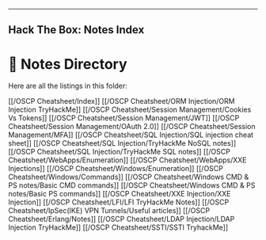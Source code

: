 
---
Hack The Box: Notes Index
---

# 📂 Notes Directory

Here are all the listings in this folder:

[[/OSCP Cheatsheet/Index]]
[[/OSCP Cheatsheet/ORM Injection/ORM Injection TryHackMe]]
[[/OSCP Cheatsheet/Session Management/Cookies Vs Tokens]]
[[/OSCP Cheatsheet/Session Management/JWT]]
[[/OSCP Cheatsheet/Session Management/OAuth 2.0]]
[[/OSCP Cheatsheet/Session Management/MFA]]
[[/OSCP Cheatsheet/SQL Injection/SQL injection cheat sheet]]
[[/OSCP Cheatsheet/SQL Injection/TryHackMe NoSQL notes]]
[[/OSCP Cheatsheet/SQL Injection/TryHackMe SQL notes]]
[[/OSCP Cheatsheet/WebApps/Enumeration]]
[[/OSCP Cheatsheet/WebApps/XXE Injections]]
[[/OSCP Cheatsheet/Windows/Enumeration]]
[[/OSCP Cheatsheet/Windows/Commands]]
[[/OSCP Cheatsheet/Windows CMD & PS notes/Basic CMD commands]]
[[/OSCP Cheatsheet/Windows CMD & PS notes/Basic PS commands]]
[[/OSCP Cheatsheet/XXE Injection/XXE Injection]]
[[/OSCP Cheatsheet/LFI/LFI TryHackMe Notes]]
[[/OSCP Cheatsheet/IpSec(IKE) VPN Tunnels/Useful articles]]
[[/OSCP Cheatsheet/Erlang/Notes]]
[[/OSCP Cheatsheet/LDAP Injection/LDAP Injection TryHackMe]]
[[/OSCP Cheatsheet/SSTI/SSTI TryhackMe]]
